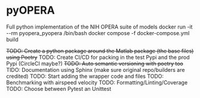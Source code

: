# pyOPERA
Full python implementation of the NIH OPERA suite of models
docker run -it --rm pyopera_pyopera /bin/bash
docker compose -f docker-compose.yml build

~~TODO: Create a python package around the Matlab package (the base files) using Poetry~~
TODO: Create CI/CD for packing in the test Pypi and the prod Pypi (CircleCI maybe?)
~~TODO: Auto semantic versioning with poetry too~~
TIDO: Documentation using Sphinx (make sure original repo/builders are credited)
TODO: Start adding the wrapper code and files
TODO: Benchmarking with airspeed velocity
TODO: Formatting/Linting/Coverage
TODO: Choose between Pytest an Unittest




